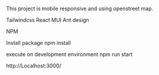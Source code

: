 This project is mobile responsive and using openstreet map.

Tailwindcss
React
MUI
Ant design

NPM

Install package
npm install

execute on development environment
npm run start

http://Localhost:3000/